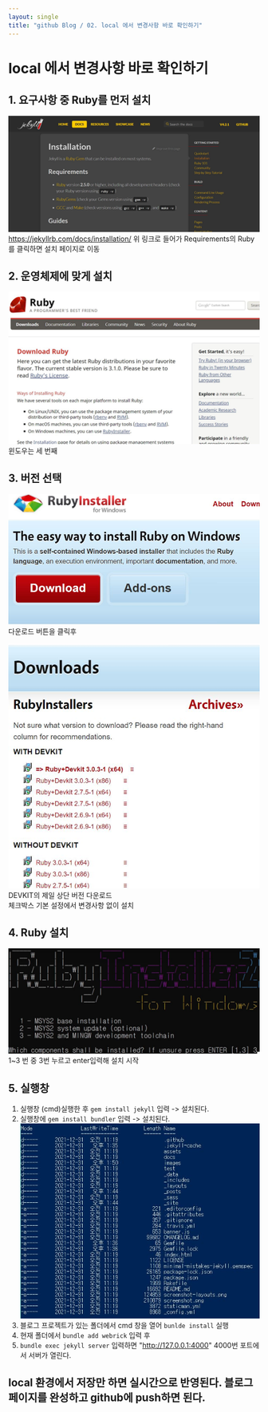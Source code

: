 ```yaml
---
layout: single
title: "github Blog / 02. local 에서 변경사항 바로 확인하기"
---
```


# local 에서 변경사항 바로 확인하기

## 1. 요구사항 중 Ruby를 먼저 설치
![Ruby 설치](../images/2021-12-31/01.jpg)
<https://jekyllrb.com/docs/installation/>
위 링크로 들어가 Requirements의 Ruby를 클릭하면 설치 페이지로 이동

## 2. 운영체제에 맞게 설치
![Ruby 운영체제에 맞게 설치](../images/2021-12-31/02.jpg)
윈도우는 세 번째

## 3. 버전 선택
![다운로드 버튼](../images/2021-12-31/03.jpg)
다운로드 버튼을 클릭후

![다운로드 버튼](../images/2021-12-31/04.jpg)
DEVKIT의 제일 상단 버전 다운로드  
체크박스 기본 설정에서 변경사항 없이 설치

## 4. Ruby 설치
![3 번 선택](../images/2021-12-31/05.jpg)
1~3 번 중 3번 누르고 enter입력해 설치 시작

## 5. 실행창
1. 실행창 (cmd)실행한 후 ```gem install jekyll``` 입력 -> 설치된다.  
2. 실행창에 ```gem install bundler``` 입력 -> 설치된다.
![설치 폴더](../images/2021-12-31/06.jpg)    
3. 블로그 프로젝트가 있는 폴더에서 cmd 창을 열어 ```bunlde install``` 실행
4. 현재 폴더에서 ```bundle add webrick``` 입력 후
5. ```bundle exec jekyll server``` 입력하면 "http://127.0.0.1:4000" 4000번 포트에서 서버가 열린다.

## local 환경에서 저장만 하면 실시간으로 반영된다. 블로그 페이지를 완성하고 github에 push하면 된다.
